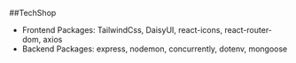 ##TechShop

- Frontend Packages: TailwindCss, DaisyUI, react-icons, react-router-dom, axios
- Backend Packages: express, nodemon, concurrently, dotenv, mongoose
